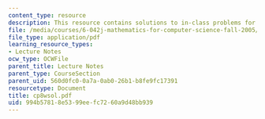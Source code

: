 ```yaml
---
content_type: resource
description: This resource contains solutions to in-class problems for week 8, wednesday.
file: /media/courses/6-042j-mathematics-for-computer-science-fall-2005/994b57818e5399eefc7260a9d48bb939_cp8wsol.pdf
file_type: application/pdf
learning_resource_types:
- Lecture Notes
ocw_type: OCWFile
parent_title: Lecture Notes
parent_type: CourseSection
parent_uid: 560d0fc0-0a7a-0ab0-26b1-b8fe9fc17391
resourcetype: Document
title: cp8wsol.pdf
uid: 994b5781-8e53-99ee-fc72-60a9d48bb939
---
```

